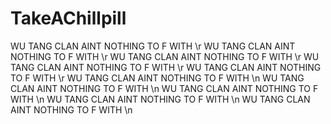 # TakeAChillpill
WU TANG CLAN AINT NOTHING TO F WITH \r
WU TANG CLAN AINT NOTHING TO F WITH \r
WU TANG CLAN AINT NOTHING TO F WITH \r
WU TANG CLAN AINT NOTHING TO F WITH \r
WU TANG CLAN AINT NOTHING TO F WITH \r
WU TANG CLAN AINT NOTHING TO F WITH \n
WU TANG CLAN AINT NOTHING TO F WITH \n
WU TANG CLAN AINT NOTHING TO F WITH \n
WU TANG CLAN AINT NOTHING TO F WITH \n
WU TANG CLAN AINT NOTHING TO F WITH \n
